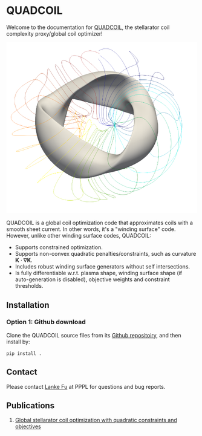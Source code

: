 # QUADCOIL

Welcome to the documentation for [QUADCOIL](https://github.com/lankef/quadcoil), the stellarator coil complexity proxy/global coil optimizer!

![An example coil set for NCSX](./assets/title.png "An example coil set for NCSX")

QUADCOIL is a global coil optimization code that approximates coils with a smooth sheet current. In other 
words, it's a "winding surface" code. However, unlike other winding surface codes, QUADCOIL:
- Supports constrained optimization.
- Supports non-convex quadratic penalties/constraints,
such as curvature $\textbf{K}\cdot\nabla\textbf{K}$.
- Includes robust winding surface generators without self intersections.
- Is fully differentiable w.r.t. plasma shape, winding surface shape
(if auto-generation is disabled), objective weights and constraint thresholds.

## Installation
### Option 1: Github download
Clone the QUADCOIL source files from its [Github repositoiry](https://github.com/lankef/quadcoil), and then install by:
```
pip install .
```

## Contact
Please contact [Lanke Fu](mailto:ffu@pppl.gov) at PPPL for questions and bug reports.

## Publications
1. [Global stellarator coil optimization with quadratic constraints and objectives](doi.org/10.1088/1741-4326/ada810)